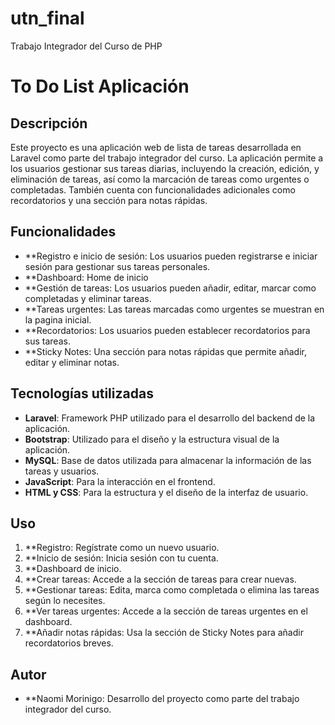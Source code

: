 # utn_final
Trabajo Integrador del Curso de PHP
# To Do List Aplicación
## Descripción
Este proyecto es una aplicación web de lista de tareas desarrollada en Laravel como parte del trabajo integrador del curso. La aplicación permite a los usuarios gestionar sus tareas diarias, incluyendo la creación, edición, y eliminación de tareas, así como la marcación de tareas como urgentes o completadas. También cuenta con funcionalidades adicionales como recordatorios y una sección para notas rápidas.

## Funcionalidades
- **Registro e inicio de sesión: Los usuarios pueden registrarse e iniciar sesión para gestionar sus tareas personales.
- **Dashboard: Home de inicio
- **Gestión de tareas: Los usuarios pueden añadir, editar, marcar como completadas y eliminar tareas.
- **Tareas urgentes: Las tareas marcadas como urgentes se muestran en la pagina inicial.
- **Recordatorios: Los usuarios pueden establecer recordatorios para sus tareas.
- **Sticky Notes: Una sección para notas rápidas que permite añadir, editar y eliminar notas.

## Tecnologías utilizadas
- **Laravel**: Framework PHP utilizado para el desarrollo del backend de la aplicación.
- **Bootstrap**: Utilizado para el diseño y la estructura visual de la aplicación.
- **MySQL**: Base de datos utilizada para almacenar la información de las tareas y usuarios.
- **JavaScript**: Para la interacción en el frontend.
- **HTML y CSS**: Para la estructura y el diseño de la interfaz de usuario.

## Uso
1. **Registro: Regístrate como un nuevo usuario.
2. **Inicio de sesión: Inicia sesión con tu cuenta.
3. **Dashboard de inicio.
4. **Crear tareas: Accede a la sección de tareas para crear nuevas.
5. **Gestionar tareas: Edita, marca como completada o elimina las tareas según lo necesites.
6. **Ver tareas urgentes: Accede a la sección de tareas urgentes en el dashboard.
7. **Añadir notas rápidas: Usa la sección de Sticky Notes para añadir recordatorios breves.

## Autor
- **Naomi Morinigo: Desarrollo del proyecto como parte del trabajo integrador del curso.
